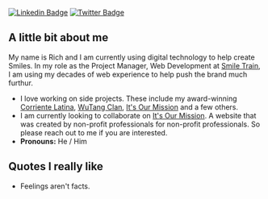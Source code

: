 ‍[![Linkedin Badge](https://img.shields.io/badge/-richard%20chiriboga-blue?style=flat&logo=Linkedin&logoColor=white&link=https://www.linkedin.com/in/richardchiriboga/)](https://www.linkedin.com/in/richardchiriboga/)
[![Twitter Badge](https://img.shields.io/badge/-@iamchiriboga-1ca0f1?style=flat&labelColor=1ca0f1&logo=twitter&logoColor=white&link=https://twitter.com/iamchiriboga)](https://twitter.com/iamchiriboga)


## A little bit about me

My name is Rich and I am currently using digital technology to help create Smiles. In my role as the Project Manager, Web Development at [Smile Train](https://smiletrain.org/), I am using my decades of web experience to help push the brand much furthur. 

* I love working on side projects. These include my award-winning [Corriente Latina](https://corrientelatina.com/), [WuTang Clan](https://wutangclan.net/), [It's Our Mission](https://itsourmission.org/) and a few others.
* I am currently looking to collaborate on [It's Our Mission](https://itsourmission.org/). A website that was created by non-profit professionals for non-profit professionals. So please reach out to me if you are interested.
* __Pronouns:__ He / Him


## Quotes I really like
* Feelings aren't facts.
